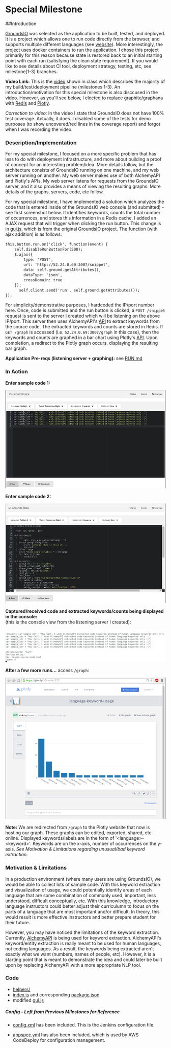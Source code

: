 # Special Milestone

##Introduction

[GroundsIO](https://github.com/grounds/grounds.io) was selected as the application to
be built, tested, and deployed.  It is a project which allows one to run code directly from the browser, and supports
multiple different languages (see [website](http://beta.42grounds.io/)).  More interestingly, the project
uses docker containers to run the application.  I chose this project primarily for this reason because
state is restored back to an initial starting point with each run (satisfying the clean state
requirement). If you would like to see details about CI tool, deployment strategy, testing, etc, see milestone[1-3]
branches.

**Video Link:** This is the [video](https://www.youtube.com/watch?v=FfVx3cylse0) shown in class which describes the majority of my build/test/deployment pipeline (milestones 1-3). An introduction/motivation for this special milestone is also disccused in the video.  However, as you'll see below, I elected to replace graphite/graphana with [Redis](http://redis.io/) and [Plotly](https://plot.ly/). 

*Correction to video:* In the video I state that GroundsIO does not have 100% test coverage.  Actually, it does.  I disabled some of the tests for demo purposes (to show uncovered/red lines in the coverage report) and forgot when I was recording the video.

### Description/Implementation

For my special milestone, I focused on a more specific problem that has less to do with deployment infrastructure, and more about building a proof of concept for an interesting problem/idea.  More details follow, but the architecture consists of GroundsIO running on one machine, and my web server running on another.  My web server makes use of both AlchemyAPI and Plotly's APIs.  My web server listens for requests from the GroundsIO server, and it also provides a means of viewing the resulting graphs.  More details of the graphs, servers, code, etc follow. 

For my special milestone, I have implemented a solution which analyzes the code that is entered inside
of the GroundsIO web console (and submitted) - see first screenshot below. It identifies keywords, counts the total number of occurrences,
and stores this information in a Redis cache.  I added an AJAX request that will trigger when clicking the run button. This change is in [gui.js](gui.js), which is from the original GroundsIO project. The function (with ajax addition) is as follows:

    this.button.run.on('click', function(event) {
        self.disableRunButtonFor(500);
        $.ajax({
            type: 'POST',
            url: 'http://52.24.0.69:3007/snippet',
            data: self.ground.getAttributes(),
            dataType: 'json',
            crossDomain: true
        });
          self.client.send('run', self.ground.getAttributes());
    });

For simplicity/demonstrative purposes, I hardcoded the IP/port number here.  Once, code is submitted and the run button is clicked, a `POST /snippet` request is sent to the server I created which will be listening on the above IP/port.  This server then uses AlchemyAPI's [API](http://www.alchemyapi.com/) to extract keywords from the source code.  The extracted keywords and counts are stored in Redis.  If `GET /graph` is accessed (i.e. `52.24.0.69:3007/graph` in this case), then the keywords and counts are graphed in a bar chart using Plotly's [API](https://plot.ly/python/bar-charts/).  Upon completion, a redirect to the Plotly graph occurs, displaying the resulting bar graph.


**Application Pre-reqs (listening server + graphing):** see [RUN.md](RUN.md)


### In Action

**Enter sample code 1:**

![](images/sample_code_0.png)

**Enter sample code 2:**

![](images/sample_code_1.png)


**Captured/received code and extracted keywords/counts being displayed in the console:**   
(this is the console view from the listening server I created):

![](images/console_out.png)


**After a few more runs...** access `/graph`:

![](images/graph.png)

**Note:** We are redirected from `/graph` to the Plotly website that now is hosting our graph.  These graphs can be edited, exported, shared, etc online.  Displayed keywords/labels are in the form of '\<language\>-\<keyword\>'. Keywords are on the x-axis, number of occurrences on the y-axis. *See Motivation & Limitations regarding unusual/bad keyword extraction.*

### Motivation & Limitations

In a production environment (where many users are using GroundsIO), we would be able to collect lots of
sample code.  With this keyword extraction and visualization of usage, we could potentially identify areas of
each language that are some combination of commonly used, important, less understood, difficult
conceptually, etc.  With this knowledge, introductory language instructors could better adjust their
curriculumn to focus on the parts of a language that are most important and/or difficult. In theory,
this would result is more effective instructors and better prepare student for their future.

However, you may have noticed the limitations of the keyword extraction.  Currently, [AlchemyAPI](http://www.alchemyapi.com/)
is being used for keyword extraction.  AlchemyAPI's keyword/entity extraction is
really meant to be used for human languages, not coding languages. As a result, the keywords being
extracted aren't exactly what we want (numbers, names of people, etc).  However, it is a starting point that is meant to demonstrate
the idea and could later be built upon by replacing AlchemyAPI with a more appropriate NLP tool.


### Code 

- [helpers/](helpers/)
- [index.js](index.js) and corresponding [package.json](package.json)
- modified [gui.js](gui.js)

##### Config - Left from Previous Milestones for Reference

  - [config.xml](config.xml) has been included. This is the Jenkins configuration file.

  - [appspec.yml](appspec.yml) has also been included, which is used by AWS CodeDeploy for configuration management.
